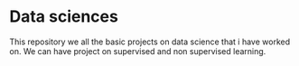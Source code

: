 # Data sciences

This repository we all the basic projects on data science that i have worked on. We can have project on supervised and non supervised learning.


